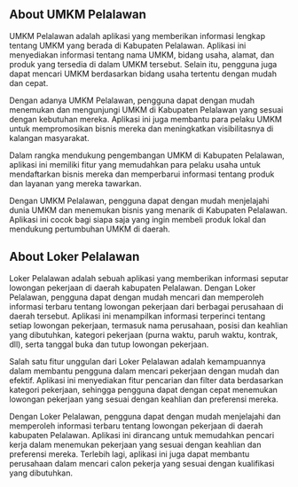 ## About UMKM Pelalawan

<p>
UMKM Pelalawan adalah aplikasi yang memberikan informasi lengkap tentang UMKM yang berada di Kabupaten Pelalawan. Aplikasi ini menyediakan informasi tentang nama UMKM, bidang usaha, alamat, dan produk yang tersedia di dalam UMKM tersebut. Selain itu, pengguna juga dapat mencari UMKM berdasarkan bidang usaha tertentu dengan mudah dan cepat.

Dengan adanya UMKM Pelalawan, pengguna dapat dengan mudah menemukan dan mengunjungi UMKM di Kabupaten Pelalawan yang sesuai dengan kebutuhan mereka. Aplikasi ini juga membantu para pelaku UMKM untuk mempromosikan bisnis mereka dan meningkatkan visibilitasnya di kalangan masyarakat.

Dalam rangka mendukung pengembangan UMKM di Kabupaten Pelalawan, aplikasi ini memiliki fitur yang memudahkan para pelaku usaha untuk mendaftarkan bisnis mereka dan memperbarui informasi tentang produk dan layanan yang mereka tawarkan.

Dengan UMKM Pelalawan, pengguna dapat dengan mudah menjelajahi dunia UMKM dan menemukan bisnis yang menarik di Kabupaten Pelalawan. Aplikasi ini cocok bagi siapa saja yang ingin membeli produk lokal dan mendukung pertumbuhan UMKM di daerah.

</p>

## About Loker Pelalawan

<p>
Loker Pelalawan adalah sebuah aplikasi yang memberikan informasi seputar lowongan pekerjaan di daerah kabupaten Pelalawan. Dengan Loker Pelalawan, pengguna dapat dengan mudah mencari dan memperoleh informasi terbaru tentang lowongan pekerjaan dari berbagai perusahaan di daerah tersebut. Aplikasi ini menampilkan informasi terperinci tentang setiap lowongan pekerjaan, termasuk nama perusahaan, posisi dan keahlian yang dibutuhkan, kategori pekerjaan (purna waktu, paruh waktu, kontrak, dll), serta tanggal buka dan tutup lowongan pekerjaan.

Salah satu fitur unggulan dari Loker Pelalawan adalah kemampuannya dalam membantu pengguna dalam mencari pekerjaan dengan mudah dan efektif. Aplikasi ini menyediakan fitur pencarian dan filter data berdasarkan kategori pekerjaan, sehingga pengguna dapat dengan cepat menemukan lowongan pekerjaan yang sesuai dengan keahlian dan preferensi mereka.

Dengan Loker Pelalawan, pengguna dapat dengan mudah menjelajahi dan memperoleh informasi terbaru tentang lowongan pekerjaan di daerah kabupaten Pelalawan. Aplikasi ini dirancang untuk memudahkan pencari kerja dalam menemukan pekerjaan yang sesuai dengan keahlian dan preferensi mereka. Terlebih lagi, aplikasi ini juga dapat membantu perusahaan dalam mencari calon pekerja yang sesuai dengan kualifikasi yang dibutuhkan.

</p>
